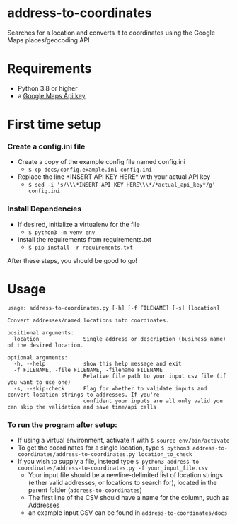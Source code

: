 # address-to-coordinates
Searches for a location and converts it to coordinates using the Google Maps places/geocoding API

# Requirements
* Python 3.8 or higher
* a [Google Maps Api key](https://developers.google.com/maps/documentation/embed/get-api-key)

# First time setup
### Create a config.ini file
* Create a copy of the example config file named config.ini
  * `$ cp docs/config.example.ini config.ini`
* Replace the line \*INSERT API KEY HERE\* with your actual API key
  * `$ sed -i 's/\\\*INSERT API KEY HERE\\\*/*actual_api_key*/g' config.ini`
### Install Dependencies
* If desired, initialize a virtualenv for the file
  * `$ python3 -m venv env`
* install the requirements from requirements.txt
  * `$ pip install -r requirements.txt`

After these steps, you should be good to go!

# Usage

    usage: address-to-coordinates.py [-h] [-f FILENAME] [-s] [location]
    
    Convert addresses/named locations into coordinates.
    
    positional arguments:
      location              Single address or description (business name) of the desired location.
    
    optional arguments:
      -h, --help            show this help message and exit
      -f FILENAME, -file FILENAME, -filename FILENAME
                            Relative file path to your input csv file (if you want to use one)
      -s, --skip-check      Flag for whether to validate inputs and convert location strings to addresses. If you're
                            confident your inputs are all only valid you can skip the validation and save time/api calls

### To run the program after setup:
* If using a virtual environment, activate it with `$ source env/bin/activate`
* To get the coordinates for a single location, type `$ python3 address-to-coordinates/address-to-coordinates.py location_to_check`
* If you wish to supply a file, instead type `$ python3 address-to-coordinates/address-to-coordinates.py -f your_input_file.csv`
	* Your input file should be a newline-delimited list of location strings (either valid addresses, or locations to search for), located in the parent folder (`address-to-coordinates`)
	* The first line of the CSV should have a name for the column, such as Addresses
	* an example input CSV can be found in `address-to-coordinates/docs`
